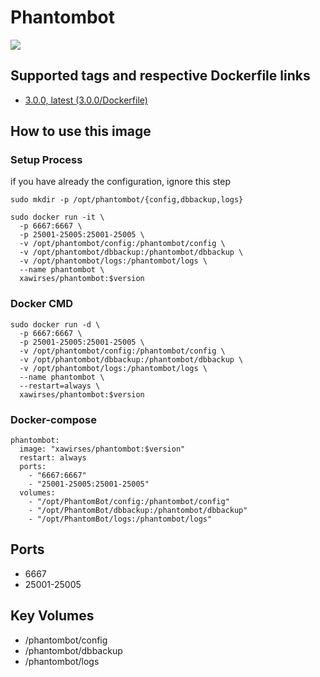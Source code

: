 # Phantombot

[![](https://images.microbadger.com/badges/version/xawirses/phantombot.svg)](https://microbadger.com/images/xawirses/phantombot "Get your own version badge on microbadger.com")

## Supported tags and respective Dockerfile links
- [3.0.0, latest (3.0.0/Dockerfile)](https://github.com/Xawirses/PhantomBot/blob/master/3.0.0/Dockerfile)

## How to use this image
### Setup Process
if you have already the configuration, ignore this step
```
sudo mkdir -p /opt/phantombot/{config,dbbackup,logs}

sudo docker run -it \
  -p 6667:6667 \
  -p 25001-25005:25001-25005 \
  -v /opt/phantombot/config:/phantombot/config \
  -v /opt/phantombot/dbbackup:/phantombot/dbbackup \
  -v /opt/phantombot/logs:/phantombot/logs \
  --name phantombot \
  xawirses/phantombot:$version
```
### Docker CMD
```
sudo docker run -d \
  -p 6667:6667 \
  -p 25001-25005:25001-25005 \
  -v /opt/phantombot/config:/phantombot/config \
  -v /opt/phantombot/dbbackup:/phantombot/dbbackup \
  -v /opt/phantombot/logs:/phantombot/logs \
  --name phantombot \
  --restart=always \
  xawirses/phantombot:$version
```
### Docker-compose
```
phantombot:
  image: "xawirses/phantombot:$version"
  restart: always
  ports:
    - "6667:6667"
    - "25001-25005:25001-25005"
  volumes:
    - "/opt/PhantomBot/config:/phantombot/config"
    - "/opt/PhantomBot/dbbackup:/phantombot/dbbackup"
    - "/opt/PhantomBot/logs:/phantombot/logs"
```
## Ports
* 6667
* 25001-25005

## Key Volumes
* /phantombot/config
* /phantombot/dbbackup
* /phantombot/logs

